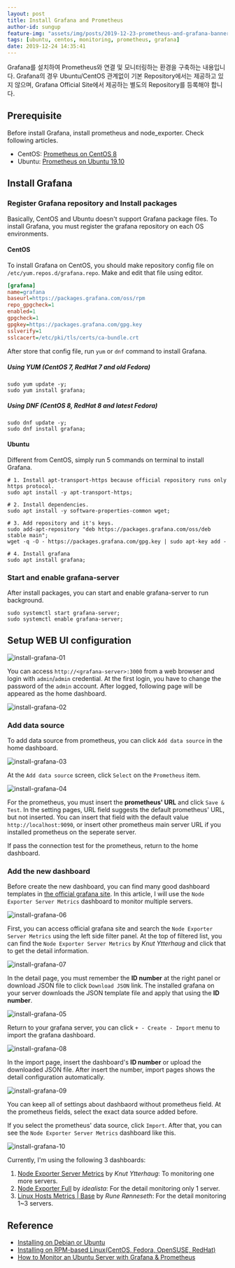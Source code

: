 ```yaml
---
layout: post
title: Install Grafana and Prometheus 
author-id: sungup
feature-img: "assets/img/posts/2019-12-23-prometheus-and-grafana-banner.jpeg"
tags: [ubuntu, centos, monitoring, prometheus, grafana]
date: 2019-12-24 14:35:41
---
```


Grafana를 설치하여 Prometheus와 연결 및 모니터링하는 환경을 구축하는 내용입니다. Grafana의 경우 Ubuntu/CentOS
관계없이 기본 Repository에서는 제공하고 있지 않으며, Grafana Official Site에서 제공하는 별도의 Repository를
등록해야 합니다.

## Prerequisite

Before install Grafana, install prometheus and node_exporter. Check following
articles.

- CentOS: [Prometheus on CentOS 8](/2019/12/23/Prometheus-on-CentOS8.html)
- Ubuntu: [Prometheus on Ubuntu 19.10](/2019/12/24/Prometheus-on-Ubuntu19.10.html)

## Install Grafana

### Register Grafana repository and Install packages

Basically, CentOS and Ubuntu doesn't support Grafana package files. To install
Grafana, you must register the grafana repository on each OS environments.

#### CentOS

To install Grafana on CentOS, you should make repository config file on
`/etc/yum.repos.d/grafana.repo`. Make and edit that file using editor.

```ini
[grafana]
name=grafana
baseurl=https://packages.grafana.com/oss/rpm
repo_gpgcheck=1
enabled=1
gpgcheck=1
gpgkey=https://packages.grafana.com/gpg.key
sslverify=1
sslcacert=/etc/pki/tls/certs/ca-bundle.crt
```

After store that config file, run `yum` or `dnf` command to install Grafana.

##### Using YUM (CentOS 7, RedHat 7 and old Fedora)

```shell
sudo yum update -y;
sudo yum install grafana;
```

##### Using DNF (CentOS 8, RedHat 8 and latest Fedora)

```shell
sudo dnf update -y;
sudo dnf install grafana;
```

#### Ubuntu

Different from CentOS, simply run 5 commands on terminal to install Grafana.

```shell
# 1. Install apt-transport-https because official repository runs only https protocol.
sudo apt install -y apt-transport-https;

# 2. Install dependencies.
sudo apt install -y software-properties-common wget;

# 3. Add repository and it's keys.
sudo add-apt-repository "deb https://packages.grafana.com/oss/deb stable main";
wget -q -O - https://packages.grafana.com/gpg.key | sudo apt-key add -

# 4. Install grafana
sudo apt install grafana;
```

### Start and enable grafana-server

After install packages, you can start and enable grafana-server to run
background.

```shell
sudo systemctl start grafana-server;
sudo systemctl enable grafana-server;
```

## Setup WEB UI configuration

![install-grafana-01]

You can access `http://<grafana-server>:3000` from a web browser and login with
`admin`/`admin` credential. At the first login, you have to change the password
of the `admin` account. After logged, following page will be appeared as the
home dashboard.

![install-grafana-02]

### Add data source

To add data source from prometheus, you can click `Add data source` in the
home dashboard.

![install-grafana-03]

At the `Add data source` screen, click `Select` on the `Prometheus` item.

![install-grafana-04]

For the prometheus, you must insert the **prometheus' URL** and click
`Save & Test`. In the setting pages, URL field suggests the default prometheus'
URL, but not inserted. You can insert that field with the default value
`http://localhost:9090`, or insert other prometheus main server URL if you
installed prometheus on the seperate server.

If pass the connection test for the prometheus, return to the home dashboard.

### Add the new dashboard

Before create the new dashboard, you can find many good dashboard templates
in [the official grafana site](https://grafana.com/grafana/dashboards). In this
article, I will use the `Node Exporter Server Metrics` dashboard to monitor
multiple servers.

![install-grafana-06]

First, you can access official grafana site and search the
`Node Exporter Server Metrics` using the left side filter panel. At the top
of filtered list, you can find the `Node Exporter Server Metrics` by
*Knut Ytterhaug* and click that to get the detail information.

![install-grafana-07]

In the detail page, you must remember the **ID number** at the right panel or
download JSON file to click `Download JSON` link. The installed grafana on your
server downloads the JSON template file and apply that using the **ID number**.

![install-grafana-05]

Return to your grafana server, you can click `+ - Create - Import` menu to
import the grafana dashboard.

![install-grafana-08]

In the import page, insert the dashboard's **ID number** or upload the
downloaded JSON file. After insert the number, import pages shows the detail
configuration automatically.

![install-grafana-09]

You can keep all of settings about dashbaord without prometheus field. At the
prometheus fields, select the exact data source added before.

If you select the prometheus' data source, click `Import`. After that, you can
see the `Node Exporter Server Metrics` dashboard like this.

![install-grafana-10]

Currently, I'm using the following 3 dashboards:

1. [Node Exporter Server Metrics](https://grafana.com/grafana/dashboards/405)
   by *Knut Ytterhaug*: To monitoring one more servers.
2. [Node Exporter Full](https://grafana.com/grafana/dashboards/1860)
   by *idealista*: For the detail monitoring only 1 server.
3. [Linux Hosts Metrics | Base](https://grafana.com/grafana/dashboards/10180)
   by *Rune Rønneseth*: For the detail monitoring 1~3 servers.

## Reference

- [Installing on Debian or Ubuntu](https://grafana.com/docs/grafana/latest/installation/debian/)
- [Installing on RPM-based Linux(CentOS, Fedora, OpenSUSE, RedHat)](https://grafana.com/docs/grafana/latest/installation/rpm/)
- [How to Monitor an Ubuntu Server with Grafana & Prometheus](https://oastic.com/how-to-monitor-an-ubuntu-server-with-grafana-prometheus/)

[install-grafana-01]: /assets/img/posts/2019-12-24-install-grafana-01.png
[install-grafana-02]: /assets/img/posts/2019-12-24-install-grafana-02.png
[install-grafana-03]: /assets/img/posts/2019-12-24-install-grafana-03.png
[install-grafana-04]: /assets/img/posts/2019-12-24-install-grafana-04.png
[install-grafana-05]: /assets/img/posts/2019-12-24-install-grafana-05.png
[install-grafana-06]: /assets/img/posts/2019-12-24-install-grafana-06.png
[install-grafana-07]: /assets/img/posts/2019-12-24-install-grafana-07.png
[install-grafana-08]: /assets/img/posts/2019-12-24-install-grafana-08.png
[install-grafana-09]: /assets/img/posts/2019-12-24-install-grafana-09.png
[install-grafana-10]: /assets/img/posts/2019-12-24-install-grafana-10.png
